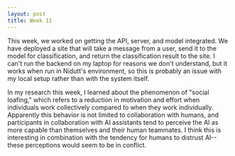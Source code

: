 ```yaml
---
layout: post
title: Week 11
---
```


This week, we worked on getting the API, server, and model integrated. We have deployed a site that will take a message from a user, send it to the model for classification, and return the classification result to the site. I can't run the backend on my laptop for reasons we don't understand, but it works when run in Nidutt's environment, so this is probably an issue with my local setup rather than with the system itself. 

In my research this week, I learned about the phenomenon of "social loafing," which refers to a reduction in motivation and effort when individuals work collectively compared to when they work individually. Apparently this behavior is not limited to collaboration with humans, and participants in collaboration with AI assistants tend to perceive the AI as more capable than themselves and their human teammates. I think this is interesting in combination with the tendency for humans to distrust AI--these perceptions would seem to be in conflict.
